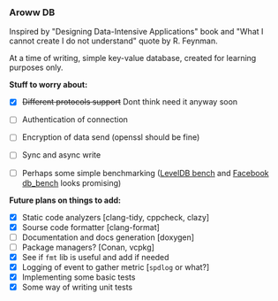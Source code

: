 ### Aroww DB

Inspired by "Designing Data-Intensive Applications" book and
"What I cannot create I do not understand" quote by R. Feynman.

At a time of writing, simple key-value database, 
created for learning purposes only.



**Stuff to worry about:**
- [x] ~~Different protocols support~~ Dont think need it anyway soon
- [ ] Authentication of connection
- [ ] Encryption of data send (openssl should be fine)
- [ ] Sync and async write
- [ ] Perhaps some simple benchmarking
  ([LevelDB bench](http://www.lmdb.tech/bench/microbench/benchmark.html)
  and [Facebook db_bench](https://github.com/facebook/rocksdb/wiki/Benchmarking-tools)
  looks promising)


**Future plans on things to add:**
- [x] Static code analyzers [clang-tidy, cppcheck, clazy]
- [x] Sourse code formatter [clang-format]
- [ ] Documentation and docs generation [doxygen]
- [ ] Package managers? [Conan, vcpkg]
- [x] See if `fmt` lib is useful and add if needed
- [x] Logging of event to gather metric [`spdlog` or what?] 
- [x] Implementing some basic tests
- [x] Some way of writing unit tests